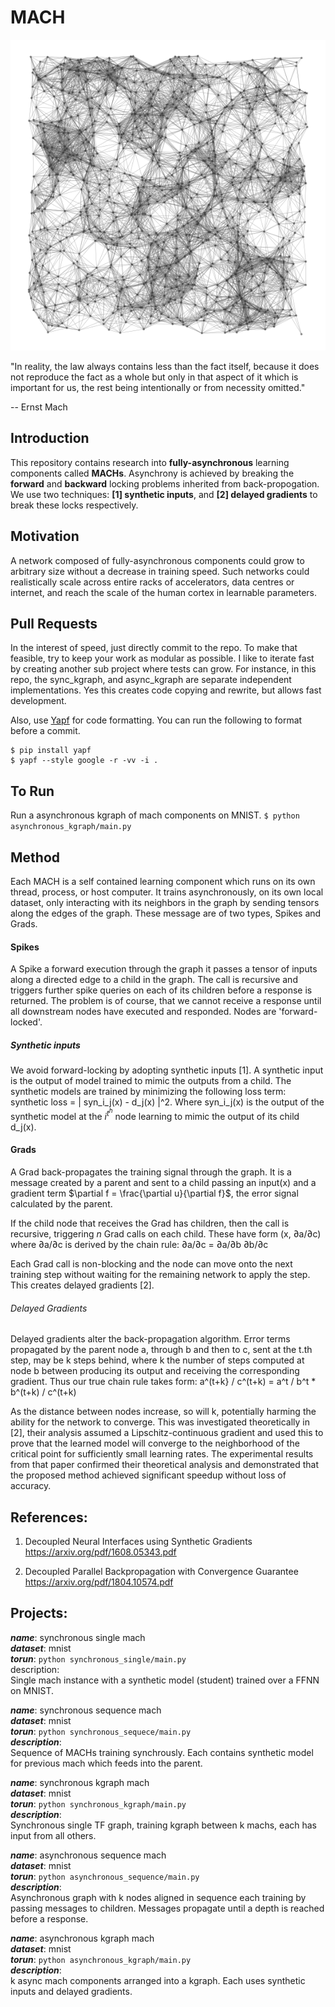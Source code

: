 # MACH

<img src="assets/mach.png" width="1000" />


"In reality, the law always contains less than the fact itself, because it does not reproduce the fact as a whole but only in that aspect of it which is important for us, the rest being intentionally or from necessity omitted."

-- Ernst Mach

## Introduction
This repository contains research into **fully-asynchronous** learning components called **MACHs**. Asynchrony is achieved by breaking the **forward** and **backward** locking problems inherited from back-propogation. We use two techniques: **[1] synthetic inputs**, and **[2] delayed gradients** to break these locks respectively.  

## Motivation

A network composed of fully-asynchronous components could grow to arbitrary size without a decrease in training speed. Such networks could realistically scale across entire racks of accelerators, data centres or internet, and reach the scale of the human cortex in learnable parameters.

## Pull Requests

In the interest of speed, just directly commit to the repo. To make that feasible, try to keep your work as modular as possible. I like to iterate fast by creating another sub project where tests can grow. For instance, in this repo, the sync_kgraph, and async_kgraph are separate independent implementations. Yes this creates code copying and rewrite, but allows fast development.

Also, use [Yapf](https://github.com/google/yapf) for code formatting. You can run the following to format before a commit.
```
$ pip install yapf
$ yapf --style google -r -vv -i .
```

## To Run

Run a asynchronous kgraph of mach components on MNIST.
```$ python asynchronous_kgraph/main.py ```<br/>

## Method

Each MACH is a self contained learning component which runs on its own thread, process, or host computer. It trains asynchronously, on its own local dataset, only interacting with its neighbors in the graph by sending tensors along the edges of the graph. These message are of two types, Spikes and Grads.

#### Spikes
A Spike a forward execution through the graph it passes a tensor of inputs along a directed edge to a child in the graph. The call is recursive and triggers further spike queries on each of its children before a response is returned. The problem is of course, that we cannot receive a response until all downstream nodes have executed and responded. Nodes are 'forward-locked'.

##### Synthetic inputs

We avoid forward-locking by adopting synthetic inputs [1]. A synthetic input is the output of model trained to mimic the outputs from a child. The synthetic models are trained by minimizing the following loss term: synthetic loss = | syn_i_j(x) - d_j(x) |^2. Where syn_i_j(x) is the output of the synthetic model at the $i^t^h$ node learning to mimic the output of its child d_j(x).

#### Grads

A Grad back-propagates the training signal through the graph. It is a message created by a parent and sent to a child passing an input(x) and a gradient term $\partial f = \frac{\partial u}{\partial f}$, the error signal calculated by the parent. 

If the child node that receives the Grad has children, then the call is recursive, triggering $n$ Grad calls on each child. These have form (x, ∂a/∂c) where ∂a/∂c is derived by the chain rule: ∂a/∂c = ∂a/∂b ∂b/∂c

Each Grad call is non-blocking and the node can move onto the next training step without waiting for the remaining network to apply the step. This creates delayed gradients [2].

###### Delayed Gradients

Delayed gradients alter the back-propagation algorithm. Error terms propagated by the parent node a, through b and then to c, sent at the t.th step, may be k steps behind, where k the number of steps computed at node b between producing its output and receiving the corresponding gradient. Thus our true chain rule takes form: a^(t+k} / c^(t+k) = a^t / b^t * b^(t+k) / c^(t+k)

As the distance between nodes increase, so will k, potentially harming the ability for the network to converge. This was investigated theoretically in [2], their analysis assumed a Lipschitz-continuous gradient and used this to prove that the learned model will converge to the neighborhood of the critical point for sufficiently small learning rates. The experimental results from that paper confirmed their theoretical analysis and demonstrated that the proposed method achieved significant speedup without loss of accuracy.


## References:

1. Decoupled Neural Interfaces using Synthetic Gradients <br/>
https://arxiv.org/pdf/1608.05343.pdf

1. Decoupled Parallel Backpropagation with Convergence Guarantee <br/>
https://arxiv.org/pdf/1804.10574.pdf

## Projects:

***name***: synchronous single mach  <br/>
***dataset***: mnist <br/>
***torun***: ```python synchronous_single/main.py``` <br/>
description:   <br/>
    Single mach instance with a synthetic model (student) trained over a FFNN on MNIST.<br/>

***name***: synchronous sequence mach<br/>
***dataset***: mnist<br/>
***torun***: ```python synchronous_sequece/main.py```<br/>
***description***:<br/>
  Sequence of MACHs training synchrously. Each contains synthetic model for previous mach which feeds into the parent.<br/>

***name***: synchronous kgraph mach<br/>
***dataset***: mnist<br/>
***torun***: ```python synchronous_kgraph/main.py```<br/>
***description***:<br/>
  Synchronous single TF graph, training kgraph between k machs, each has input from all others.<br/>

***name***: asynchronous sequence mach<br/>
***dataset***: mnist<br/>
***torun***: ```python asynchronous_sequence/main.py```<br/>
***description***:  <br/>
  Asynchronous graph with k nodes aligned in sequence each training by passing messages to children. Messages propagate until a depth is reached before
  a response.<br/>

***name***: asynchronous kgraph mach<br/>
***dataset***: mnist<br/>
***torun***: ```python asynchronous_kgraph/main.py ```<br/>
***description***:  <br/>
  k async mach components arranged into a kgraph. Each uses synthetic inputs and delayed gradients.<br/>
